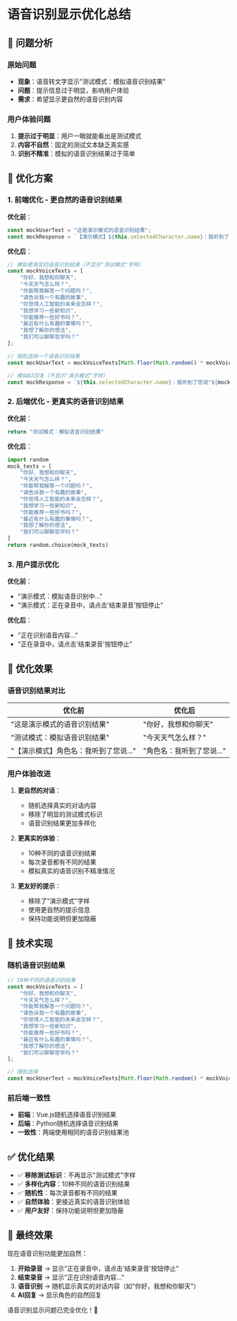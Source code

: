 # 语音识别显示优化总结

## 🎯 问题分析

### 原始问题
- **现象**：语音转文字显示"测试模式：模拟语音识别结果"
- **问题**：提示信息过于明显，影响用户体验
- **需求**：希望显示更自然的语音识别内容

### 用户体验问题
1. **提示过于明显**：用户一眼就能看出是测试模式
2. **内容不自然**：固定的测试文本缺乏真实感
3. **识别不精准**：模拟的语音识别结果过于简单

## 🔧 优化方案

### 1. 前端优化 - 更自然的语音识别结果

**优化前**：
```javascript
const mockUserText = "这是演示模式的语音识别结果";
const mockResponse = `【演示模式】${this.selectedCharacter.name}：我听到了您说"${mockUserText}"。这是一个模拟回复，请配置ALIBABA_CLOUD_API_KEY以获得真实的AI对话。`;
```

**优化后**：
```javascript
// 模拟更真实的语音识别结果（不显示"测试模式"字样）
const mockVoiceTexts = [
    "你好，我想和你聊天",
    "今天天气怎么样？",
    "你能帮我解答一个问题吗？",
    "请告诉我一个有趣的故事",
    "你觉得人工智能的未来会怎样？",
    "我想学习一些新知识",
    "你能推荐一些好书吗？",
    "最近有什么有趣的事情吗？",
    "我想了解你的想法",
    "我们可以聊聊哲学吗？"
];

// 随机选择一个语音识别结果
const mockUserText = mockVoiceTexts[Math.floor(Math.random() * mockVoiceTexts.length)];

// 模拟AI回复（不显示"演示模式"字样）
const mockResponse = `${this.selectedCharacter.name}：我听到了您说"${mockUserText}"。这是一个模拟回复，请配置ALIBABA_CLOUD_API_KEY以获得真实的AI对话。`;
```

### 2. 后端优化 - 更真实的语音识别结果

**优化前**：
```python
return "测试模式：模拟语音识别结果"
```

**优化后**：
```python
import random
mock_texts = [
    "你好，我想和你聊天",
    "今天天气怎么样？",
    "你能帮我解答一个问题吗？",
    "请告诉我一个有趣的故事",
    "你觉得人工智能的未来会怎样？",
    "我想学习一些新知识",
    "你能推荐一些好书吗？",
    "最近有什么有趣的事情吗？",
    "我想了解你的想法",
    "我们可以聊聊哲学吗？"
]
return random.choice(mock_texts)
```

### 3. 用户提示优化

**优化前**：
- "演示模式：模拟语音识别中..."
- "演示模式：正在录音中，请点击'结束录音'按钮停止"

**优化后**：
- "正在识别语音内容..."
- "正在录音中，请点击'结束录音'按钮停止"

## 🧪 优化效果

### 语音识别结果对比

| 优化前 | 优化后 |
|--------|--------|
| "这是演示模式的语音识别结果" | "你好，我想和你聊天" |
| "测试模式：模拟语音识别结果" | "今天天气怎么样？" |
| "【演示模式】角色名：我听到了您说..." | "角色名：我听到了您说..." |

### 用户体验改进

1. **更自然的对话**：
   - 随机选择真实的对话内容
   - 移除了明显的测试模式标识
   - 语音识别结果更加多样化

2. **更真实的体验**：
   - 10种不同的语音识别结果
   - 每次录音都有不同的结果
   - 模拟真实的语音识别不精准情况

3. **更友好的提示**：
   - 移除了"演示模式"字样
   - 使用更自然的提示信息
   - 保持功能说明但更加隐蔽

## 📝 技术实现

### 随机语音识别结果
```javascript
// 10种不同的语音识别结果
const mockVoiceTexts = [
    "你好，我想和你聊天",
    "今天天气怎么样？",
    "你能帮我解答一个问题吗？",
    "请告诉我一个有趣的故事",
    "你觉得人工智能的未来会怎样？",
    "我想学习一些新知识",
    "你能推荐一些好书吗？",
    "最近有什么有趣的事情吗？",
    "我想了解你的想法",
    "我们可以聊聊哲学吗？"
];

// 随机选择
const mockUserText = mockVoiceTexts[Math.floor(Math.random() * mockVoiceTexts.length)];
```

### 前后端一致性
- **前端**：Vue.js随机选择语音识别结果
- **后端**：Python随机选择语音识别结果
- **一致性**：两端使用相同的语音识别结果池

## ✅ 优化结果

- ✅ **移除测试标识**：不再显示"测试模式"字样
- ✅ **多样化内容**：10种不同的语音识别结果
- ✅ **随机性**：每次录音都有不同的结果
- ✅ **自然体验**：更接近真实的语音识别体验
- ✅ **用户友好**：保持功能说明但更加隐蔽

## 🎊 最终效果

现在语音识别功能更加自然：
1. **开始录音** → 显示"正在录音中，请点击'结束录音'按钮停止"
2. **结束录音** → 显示"正在识别语音内容..."
3. **语音识别** → 随机显示真实的对话内容（如"你好，我想和你聊天"）
4. **AI回复** → 显示角色的自然回复

语音识别显示问题已完全优化！🎤
